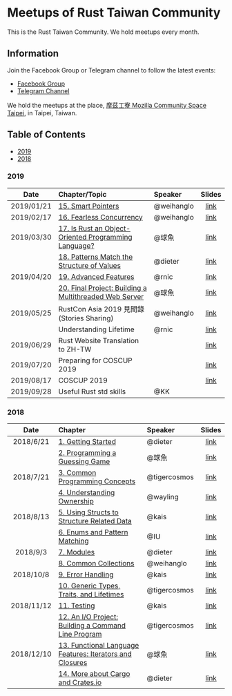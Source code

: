 # Meetups of Rust Taiwan Community

This is the Rust Taiwan Community. We hold meetups every month.

## Information

Join the Facebook Group or Telegram channel to follow the latest events:

- [Facebook Group](https://www.facebook.com/groups/rust.lang.tw/)
- [Telegram Channel](https://t.me/rust_tw)

We hold the meetups at the place, [摩茲工寮 Mozilla Community Space Taipei](https://www.facebook.com/MozSpaceTPE/), in Taipei, Taiwan.

## Table of Contents

- [2019](#2019)
- [2018](#2018)


### 2019

| Date | Chapter/Topic | Speaker | Slides |
|:----:|:------- |:------- |:------:|
| 2019/01/21 | [15. Smart Pointers](https://doc.rust-lang.org/book/ch15-00-smart-pointers.html) | @weihanglo |[link](https://weihanglo.tw/slides/rust-smart-pointers.html)|
| 2019/02/17 | [16. Fearless Concurrency](https://doc.rust-lang.org/book/ch16-00-concurrency.html) | @weihanglo |[link](https://weihanglo.tw/slides/rust-concurrency.html)|
| 2019/03/30 | [17. Is Rust an Object-Oriented Programming Language?](https://doc.rust-lang.org/book/ch17-00-oop.html) | @球魚 |[link](https://slides.com/lili668668/oop-and-rust)|
|            | [18. Patterns Match the Structure of Values](https://doc.rust-lang.org/book/ch18-00-patterns.html) | @dieter |[link](https://dieterplex.gitlab.io/rust-studygroup/ch18.html)|
| 2019/04/20 | [19. Advanced Features](https://doc.rust-lang.org/book/ch19-00-advanced-features.html) | @rnic |[link](https://github.com/rniczh/slides/blob/gh-pages/Advenced-features/advanced_features.pdf)|
|          | [20. Final Project: Building a Multithreaded Web Server](https://doc.rust-lang.org/book/ch20-00-final-project-a-web-server.html) | @球魚 |[link](https://slides.com/lili668668/rust-20#/)|
| 2019/05/25 | RustCon Asia 2019 見聞錄 (Stories Sharing) | @weihanglo |[link](https://weihanglo.tw/slides/rustcon-asia-2019#1)|
|            | Understanding Lifetime | @rnic |[link](https://github.com/rniczh/slides/blob/gh-pages/Lifetimes-intro/lifetimes-intro.pdf)|
| 2019/06/29 | Rust Website Translation to ZH-TW |  |[link](https://pontoon.rust-lang.org/zh-TW/)|
| 2019/07/20 | Preparing for COSCUP 2019 |  |[link](https://coscup.org/2019/en/)|
| 2019/08/17 | COSCUP 2019 |  |[link](https://coscup.org/2019/en/)|
| 2019/09/28 | Useful Rust std skills | @KK |  |

### 2018

| Date | Chapter | Speaker | Slides |
|:----:|:------- |:------- |:------:|
| 2018/6/21 | [1. Getting Started](https://doc.rust-lang.org/book/ch01-00-getting-started.html) | @dieter | [link](https://dieterplex.gitlab.io/rust-studygroup/intro&ch1.html)|
|           | [2. Programming a Guessing Game](https://doc.rust-lang.org/book/ch02-00-guessing-game-tutorial.html) | @球魚 | [link](https://slides.com/lili668668/rust-ch2/#/)|
| 2018/7/21 | [3. Common Programming Concepts](https://doc.rust-lang.org/book/ch03-00-common-programming-concepts.html) | @tigercosmos | [link](./slides/CH3.pdf)|
|           | [4. Understanding Ownership](https://doc.rust-lang.org/book/ch04-00-understanding-ownership.html) | @wayling | [link](https://docs.google.com/presentation/d/1UHW8qxp3nSfNQunpE9tVwJ6yxh7Y3ghNNmttedY1Skw/edit)|
| 2018/8/13 | [5. Using Structs to Structure Related Data](https://doc.rust-lang.org/book/ch05-00-structs.html) | @kais | [link](https://hackmd.io/p/Skw4Xk_bQ#)|
|           | [6. Enums and Pattern Matching](https://doc.rust-lang.org/book/ch06-00-enums.html) | @IU | [link](https://drive.google.com/drive/folders/1s4iX4XXh_pFBvHpR6w2KXHq5uz04NgeO?usp=sharing)|
| 2018/9/3 | [7. Modules](https://doc.rust-lang.org/book/ch07-00-packages-crates-and-modules.html) | @dieter | [link](https://dieterplex.gitlab.io/rust-studygroup/ch7.html)|
|          | [8. Common Collections](https://doc.rust-lang.org/book/ch08-00-common-collections.html) | @weihanglo | [link](https://weihanglo.tw/slides/rust-collections)|
| 2018/10/8 | [9. Error Handling](https://doc.rust-lang.org/book/ch09-00-error-handling.html) | @kais | [link](https://hackmd.io/p/B1lPZJ4Pqm#/) |
|          | [10. Generic Types, Traits, and Lifetimes](https://doc.rust-lang.org/book/ch10-00-generics.html) | @tigercosmos | [link](https://hackmd.io/p/Hk9fOfvqm#/) |
| 2018/11/12 | [11. Testing](https://doc.rust-lang.org/book/ch11-00-testing.html) | @kais | [link](https://hackmd.io/p/B186LUraX#/)|
|          | [12. An I/O Project: Building a Command Line Program](https://doc.rust-lang.org/book/ch12-00-an-io-project.html) | @tigercosmos | [link](https://hackmd.io/p/r18I6LrTQ#/) |
| 2018/12/10 | [13. Functional Language Features: Iterators and Closures](https://doc.rust-lang.org/book/ch13-00-functional-features.html) | @球魚 |[link](https://slides.com/lili668668/rust-12#/)|
|          | [14. More about Cargo and Crates.io](https://doc.rust-lang.org/book/ch14-00-more-about-cargo.html) | @dieter | [link](https://dieterplex.gitlab.io/rust-studygroup/ch14.html) |
